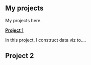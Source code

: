 ## My projects 

My projects here.

<a href = "https://anl501mavi.github.io/project1/"> 
<b>Project 1 </b> 
<a>

In this project, I construct data viz to....

## Project 2
